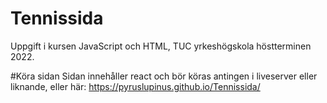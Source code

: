 # Tennissida
Uppgift i kursen JavaScript och HTML, TUC yrkeshögskola höstterminen 2022. 

#Köra sidan
Sidan innehåller react och bör köras antingen i liveserver eller liknande, eller här: https://pyruslupinus.github.io/Tennissida/
